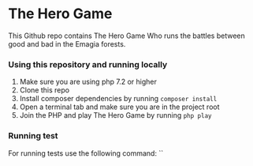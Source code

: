 # The Hero Game

This Github repo contains The Hero Game Who runs the battles between good and bad in the Emagia forests.

### Using this repository and running locally

1. Make sure you are using php 7.2 or higher
2. Clone this repo 
3. Install composer dependencies by running `composer install`
4. Open a terminal tab and make sure you are in the project root
5. Join the PHP and play The Hero Game by running `php play`

### Running test

For running tests use the following command: 
``